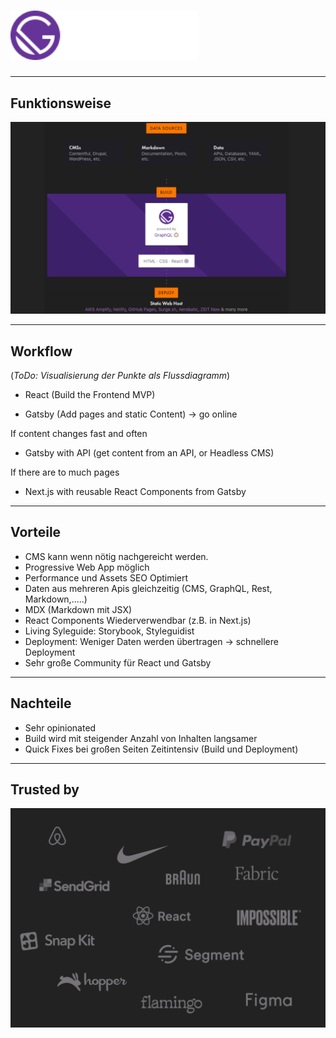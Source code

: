 
# <img src="./03-assets/Gatsby-Logo.svg" style="width: 300px;" alt="Gatsby Logo" />

---

## Funktionsweise

![Flowchart Gatsby](./03-assets/flowchart-gatsby.svg)

---

## Workflow

(_ToDo: Visualisierung der Punkte als Flussdiagramm_)

- React (Build the Frontend MVP)

- Gatsby (Add pages and static Content) -> go online

If content changes fast and often

- Gatsby with API (get content from an API, or Headless CMS)

If there are to much pages

- Next.js with reusable React Components from Gatsby

---

## Vorteile

- CMS kann wenn nötig nachgereicht werden.
- Progressive Web App möglich
- Performance und Assets SEO Optimiert
- Daten aus mehreren Apis gleichzeitig (CMS, GraphQL, Rest, Markdown,.....)
- MDX (Markdown mit JSX)
- React Components Wiederverwendbar (z.B. in Next.js)
- Living Syleguide: Storybook, Styleguidist
- Deployment: Weniger Daten werden übertragen -> schnellere Deployment
- Sehr große Community für React und Gatsby

---

## Nachteile

- Sehr opinionated
- Build wird mit steigender Anzahl von Inhalten langsamer
- Quick Fixes bei großen Seiten Zeitintensiv (Build und Deployment)

---

## Trusted by

![trusted by](./03-assets/trustedBy.svg)

